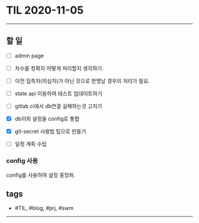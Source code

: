 # TIL 2020-11-05

--------------------------

## 할 일

- [ ] admin page
- [ ] 차수를 정확히 어떻게 처리할지 생각하기.
- [ ] 이전 접촉자(의심자)가 아닌 것으로 판명날 경우의 처리가 필요.
- [ ] state api 이용하여 테스트 업데이트하기

- [ ] gitlab ci에서 db연결 실패하는것 고치기

- [x] db이외 설정들 config로 통합
- [x] git-secret 사용법 팁으로 만들기
- [ ] 일정 계획 수립

### config 사용

config를 사용하여 설정 중앙화.

## tags
- \#TIL, \#blog, \#prj, \#swm

--------------------------